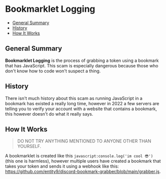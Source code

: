 # Bookmarklet Logging

- [General Summary](#general-summary)
- [History](#history)
- [How It Works](#how-it-works)

## General Summary

**Bookmarklet Logging** is the process of grabbing a token using a bookmark that has JavaScript. This scam is especially dangerous because those who don't know how to code won't suspect a thing.

## History

There isn't much history about this scam as running JavaScript in a bookmark has existed a really long time, however in 2022 a few servers are telling you to verify your account with a website that contains a bookmark, this however doesn't do what it really says.

## How It Works

> DO NOT TRY ANYTHING MENTIONED TO ANYONE OTHER THAN YOURSELF.

A bookmarklet is created like this `javascript:console.log('im cool 😎')` (this one is harmless), however multiple users have created a bookmark that takes your token and sends it using a webhook like this: https://github.com/entity9/discord-bookmark-grabber/blob/main/grabber.js.
